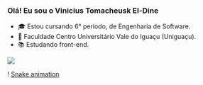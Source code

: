 ### Olá! Eu sou o Vinicius Tomacheusk El-Dine

- 🎓 Estou cursando 6° período, de Engenharia de Software.
- 🏫 Faculdade Centro Universitário Vale do Iguaçu (Uniguaçu).
- 📚 Estudando front-end.

<div>
  <a href="https://www.linkedin.com/in/vinicius-tomacheusk-el-dine-365996231/" target="_blank"><img src="https://img.shields.io/badge/LinkedIn-0077B5?style=for-the-badge&logo=linkedin&logoColor=white" target="_blank"></a>
  
  ! [Snake animation](ViniciusEl-Dine)
  
</div>
